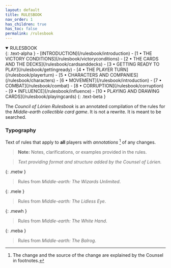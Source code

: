 ```yaml
---
layout: default
title: RULESBOOK
nav_order: 1
has_children: true
has_toc: false
permalink: /rulesbook
---
```


<details open markdown="block">
  <summary>
   RULESBOOK
  </summary>
  {: .text-alpha }
 - [INTRODUCTION](/rulesbook/introduction)
 - [1 • THE VICTORY CONDITIONS](/rulesbook/victoryconditions)
 - [2 • THE CARDS AND THE DECKS](/rulesbook/cardsanddecks)
 - [3 • GETTING READY TO PLAY](/rulesbook/gettingready)
 - [4 • THE PLAYER TURN](/rulesbook/playerturn)
 - [5 • CHARACTERS AND COMPANIES](/rulesbook/characters)
 - [6 • MOVEMENT](/rulesbook/introduction)
 - [7 • COMBAT](/rulesbook/combat)
 - [8 • CORRUPTION](/rulesbook/corruption)
 - [9 • INFLUENCE](/rulesbook/influence)
 - [10 • PLAYING AND DRAWING CARDS](/rulesbook/playingcards)
 {: .text-beta }
</details>

The _Council of Lórien Rulesbook_ is an annotated compilation of the rules for the _Middle-earth collectible card game_. It is not a rewrite. It is meant to be searched.

### Typography

Text of rules that apply to **all** players with _annotations_ [^changes] of any changes. 

> **Note:** Notes, clarifications, or examples provided in the rules.

> _Text providing format and structure added by the Counsel of Lórien._

{: .metw }
> Rules from _Middle-earth: The Wizards Unlimited_.  

{: .mele }
> Rules from _Middle-earth: The Lidless Eye_.  

{: .mewh }
> Rules from _Middle-earth: The White Hand_.   

{: .meba }
> Rules from _Middle-earth: The Balrog_.

[^changes]: The change and the source of the change are explained by the Counsel in footnotes.

